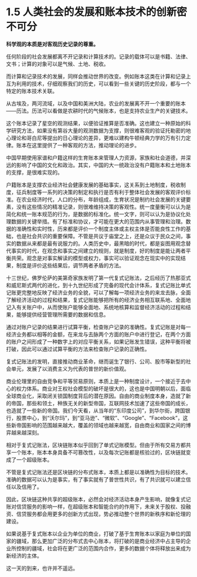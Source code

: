 # 1.5 人类社会的发展和账本技术的创新密不可分

**科学观的本质是对客观历史记录的尊重。**

任何阶段的社会发展都离不开记录和计算技术的。记录的载体可以是书籍、法律、文书；计算的对象可以是气候、土地、税收。

而计算和记录技术的发展，同样会推动世界的改变。例如账本这类在计算和记录上互为利用的技术，仔细观察我们的历史，可以看到一些关键的历史阶段，都与一个特定的账本技术关联。

从古埃及，两河流域，以及中国和美洲大陆，农业的发展离不开一个重要的账本——历法。历法可以看做是农耕时代的气候账本，也是支持农业生产的关键技术。

这个账本记录了星空的观测结果，以便验证推算是否准确。这也建立一种原始的科学研究方法，如果没有第谷大量的观测数据为支撑，则很难客观的验证托勒密的地心理论和哥白尼等提出的日心理论的差异，更难以建构牛顿经典力学的万有引力定律。账本在这里提供了一种客观的方法，推动理论的进步。

中国早期使用家谱和户籍这样的生育账本来管理人力资源，家族和社会道德，并深远的影响了中国的文化和政治。其实，中国的大一统政治没有户籍账本和土地账本的支撑，是很难实现的。

户籍账本是支撑农业经济社会健康发展的基础事实，这关系到土地制度，税收制度，征兵制度等一系列的决策的制定和执行是否有利于整体社会发展的客观评价标准。在农业经济时代，人口的分布，年龄组成，生育状况是制约社会发展的关键要素，没有这些情况的精准记录，则很难维持决策的客观性。统一度量衡可以认为是简化和统一账本规范的行为，是数据的标准化。统一文字，则可以认为是协议化处理数据的关键举措。有了标准和协议，才可能在更大的范围内从事管理和治理。数据的准确性和实时性，历来都是评价一个制度主体或主权主体是否能良性工作的基础，也是社会共识的重要保障。不管是共议于庙堂之上，还是众议于民众之间，事实的数据从来都是最有说服力的。人类历史中，最黑暗的时代，都是妄图用观念替代事实的时代，在观念和事实之间建立的规则，就是制度，好的制度是能让两者平衡共荣。观念是对事实解读的模型或权力，事实可以验证观念在现实中的实现结果，制度是评价这些结果后，调节两者矛盾的方法。

十三世纪，佛罗伦萨的美第奇家族发明了第一代复式记账法，之后经历了热那亚式和威尼斯式两代的进化，到十九世纪形成了完备的现代会计体系，复式记账比单式记账更完整地反映了经济业务的全貌，可以了解每一项经济业务的来龙去脉，全面了解经济活动的过程和结果，复式记账能够把所有的经济业务相互联系地、全面地记入有关账户中，从而使账户能够全面地、系统地核算和监督经济活动的过程和结果，能够提供经营管理所需要的数据和信息。

通过对账户记录的结果进行试算平衡，检查账户记录的准确性。复式记账是对每一经济业务都以相等的金额，在来龙与去脉两个方面的账户中进行登记，在两个方面的账户之间形成了一种数字上的对应平衡关系，如果记账发生错误，这种平衡将被打破，因此可以通过试算平衡的方法来检查账户记录的正确性。

复式记账法的发明，直接推动商业革命，继而诞生了银行、公司、股市等新型的社会单元，发展了以消费主义为代表的普世的新价值观。

商业伦理里的自由竞争和平等贸易原则，本质上是一种制度设计，一个接近于去中心的权力体系。商业对王权社会模型的破坏是很大的，这也是中国明朝以后，面临全球商业化，采取闭关锁国制度背后的潜在原因。自由的商业制度本身，造就了新的帝国，那些和领土，种族无关的新型帝国，互联网技术加速了这些帝国的成长，也造就了一些新的帝国。我们今天看，从当年的“东印度公司”，到华尔街，跨国银行，股票中心，到“沃尔玛”，到“亚马逊”、“微软”、“Google”、“Facebook”，这些新帝国影响的范围越来越大，覆盖的领域也越来越宽，自由商业和国家之间的博弈越来越深刻。

相对于复式记账法，区块链账本似乎回到了单式记账模型。但由于所有交易方都共享一个账本，账本本身具备不可篡改性，以及每次记账都是核验过的，区块链就变成了一个超级账本。

不管是复式记账法还是区块链的分布式账本，本质上都是以准确性为目标的技术。准确的数据可以认为是事实，有了事实就有了普世性共识，有了共识就可以建立信任以及信用了。

因此，区块链这种共享的超级账本，必然会对经济活动本身产生影响，就像复式记账对信贷服务的影响一样，在超级账本和智能合约的作用下，未来关于股权、投融资、信贷服务都会用更多的创新方式出现，势必推动整个世界的新秩序和新伦理的建设。

如果说基于复式账本以企业为单位的商业，打破了基于生育账本以家庭为单位的国家的疆域，那么更加广泛的分布式去中心账本，将打破的是商业经济中占主导的企业所控制的疆域，社会将在更广泛的范围内合作，更多的数据个体将释放出来成为新经济的主体。

这一天的到来，也许并不遥远。
